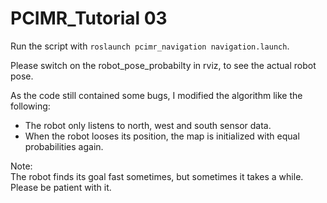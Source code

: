 
# PCIMR_Tutorial 03

Run the script with ``roslaunch pcimr_navigation navigation.launch``. </br>

Please switch on the robot_pose_probabilty in rviz, to see the actual robot pose. 

As the code still contained some bugs, I modified the algorithm like the following: </br>
- The robot only listens to north, west and south sensor data. </br>
- When the robot looses its position, the map is initialized with equal probabilities again. </br>

Note: </br>
The robot finds its goal fast sometimes, but sometimes it takes a while. Please be patient with it.

  
